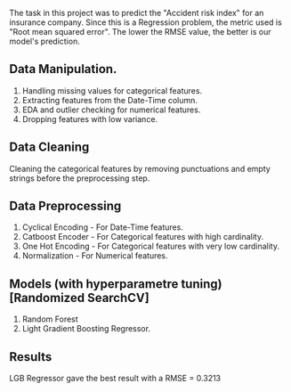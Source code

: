 The task in this project was to predict the "Accident risk index" for an insurance company. Since this is a Regression problem, the metric used is 
"Root mean squared error". The lower the RMSE value, the better is our model's prediction.

## Data Manipulation.
1. Handling missing values for categorical features.
2. Extracting features from the Date-Time column.
3. EDA and outlier checking for numerical features.
4. Dropping features with low variance.

## Data Cleaning
Cleaning the categorical features by removing punctuations and empty strings before the preprocessing step.

## Data Preprocessing
1. Cyclical Encoding - For Date-Time features.
2. Catboost Encoder - For Categorical features with high cardinality.
3. One Hot Encoding -  For Categorical features with very low cardinality.
4. Normalization - For Numerical features.

## Models (with hyperparametre tuning) [Randomized SearchCV]
1. Random Forest 
2. Light Gradient Boosting Regressor.

## Results
LGB Regressor gave the best result with a RMSE = 0.3213

